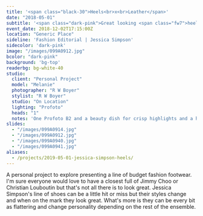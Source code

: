 ```yaml
---
title: '<span class="black-30">Heels<br>x<br>Leather</span>'
date: "2018-05-01"
subtitle: '<span class="dark-pink">Great looking <span class="fw7">heels</span> in context</span>'
event_date: 2018-12-02T17:15:00Z
location: "Generic Place"
sideline: 'Fashion Editorial | Jessica Simpson'
sidecolor: 'dark-pink'
image: "/images/099A0912.jpg"
bcolor: "dark-pink"
background: 'bg-top'
readerbg: bg-white-40
studio:
  client: "Personal Project"
  model: "Melanie"
  photographer: "R W Boyer"
  stylist: "R W Boyer"
  studio: "On Location"
  lighting: "Profoto"
  heads: "1"
  notes: 'One Profoto B2 and a beauty dish for crisp highlights and a harder edge.'
slides:
  - "/images/099A0914.jpg"
  - "/images/099A0912.jpg"
  - "/images/099A0940.jpg"
  - "/images/099A0941.jpg"
aliases:
  - /projects/2019-05-01-jessica-simpson-heels/
---
```

A personal project to explore presenting a line of budget fashion footwear. I'm sure everyone would love to have a closest full of Jimmy Choo or Christian Louboutin but that's not all there is to look great. Jessica Simpson's line of shoes can be a little hit or miss but their styles change and when on the mark they look great. What's more is they can be every bit as flattering and change personality depending on the rest of the ensemble.


